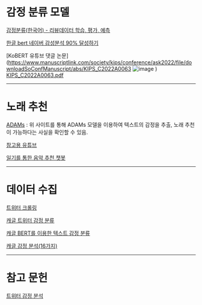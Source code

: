 # 감정 분류 모델

[감정분류(한국어) - 리뷰데이터 학습, 평가, 예측](https://wonhwa.tistory.com/35)

[한글 bert 네이버 감성분석 90% 달성하기](https://github.com/kimwoonggon/publicservant_AI/blob/master/2_(Hugging%2B%ED%95%9C%EA%B8%80BERT)%EB%84%A4%EC%9D%B4%EB%B2%84%20%EA%B0%90%EC%84%B1%EB%B6%84%EC%84%9D%2090%25%20%EB%8B%AC%EC%84%B1%ED%95%98%EA%B8%B0.ipynb)

[KoBERT 유튜브 댓글 논문](https://www.manuscriptlink.com/society/kips/conference/ask2022/file/downloadSoConfManuscript/abs/KIPS_C2022A0063
![image](https://github.com/wmxof/Capstone/assets/108640363/bf5e856f-9d0c-41b9-8c53-4c9b07ba6f84)
)
[KIPS_C2022A0063.pdf](https://github.com/wmxof/Capstone/files/14654337/KIPS_C2022A0063.pdf)

---

# 노래 추천
[ADAMs](https://github.com/Do-ho/MusicCloud) : 위 사이트를 통해 ADAMs 모델을 이용하여 텍스트의 감정을 추출, 노래 추천이 가능하다는 사실을 확인할 수 있음.

[참고용 유튜브](https://www.youtube.com/watch?app=desktop&v=dlfsyeSA44Q)

[일기를 통한 음악 추천 챗봇](https://github.com/yb8350/OnrestChatbot)

---

# 데이터 수집
[트위터 크롤링](https://happy-chipmunk.tistory.com/43)

[캐글 트위터 감정 분류](https://www.kaggle.com/code/shtrausslearning/twitter-emotion-classification)

[캐글 BERT를 이용한 텍스트 감정 분류](https://www.kaggle.com/code/praveengovi/classify-emotions-in-text-with-bert)

[캐글 감정 분석(16가지)](https://www.kaggle.com/discussions/general/157189)


---
# 참고 문헌
[트위터 감정 분석](https://manuscriptlink-society-file.s3-ap-northeast-1.amazonaws.com/kips/conference/ack2022/presentation/KIPS_C2022B0183.pdf)
